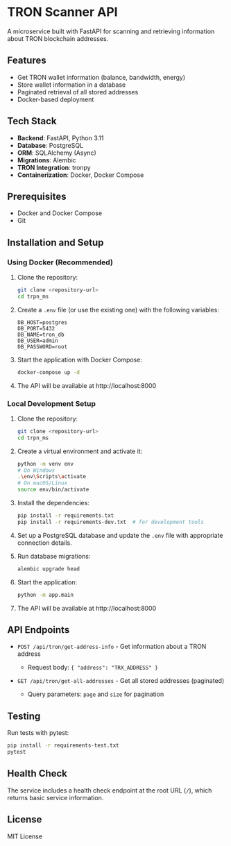 # TRON Scanner API

A microservice built with FastAPI for scanning and retrieving information about TRON blockchain addresses.

## Features

- Get TRON wallet information (balance, bandwidth, energy)
- Store wallet information in a database
- Paginated retrieval of all stored addresses
- Docker-based deployment

## Tech Stack

- **Backend**: FastAPI, Python 3.11
- **Database**: PostgreSQL
- **ORM**: SQLAlchemy (Async)
- **Migrations**: Alembic
- **TRON Integration**: tronpy
- **Containerization**: Docker, Docker Compose

## Prerequisites

- Docker and Docker Compose
- Git

## Installation and Setup

### Using Docker (Recommended)

1. Clone the repository:
   ```bash
   git clone <repository-url>
   cd trpn_ms
   ```

2. Create a `.env` file (or use the existing one) with the following variables:
   ```
   DB_HOST=postgres
   DB_PORT=5432
   DB_NAME=tron_db
   DB_USER=admin
   DB_PASSWORD=root
   ```

3. Start the application with Docker Compose:
   ```bash
   docker-compose up -d
   ```

4. The API will be available at http://localhost:8000

### Local Development Setup

1. Clone the repository:
   ```bash
   git clone <repository-url>
   cd trpn_ms
   ```

2. Create a virtual environment and activate it:
   ```bash
   python -m venv env
   # On Windows
   .\env\Scripts\activate
   # On macOS/Linux
   source env/bin/activate
   ```

3. Install the dependencies:
   ```bash
   pip install -r requirements.txt
   pip install -r requirements-dev.txt  # for development tools
   ```

4. Set up a PostgreSQL database and update the `.env` file with appropriate connection details.

5. Run database migrations:
   ```bash
   alembic upgrade head
   ```

6. Start the application:
   ```bash
   python -m app.main
   ```

7. The API will be available at http://localhost:8000

## API Endpoints

- `POST /api/tron/get-address-info` - Get information about a TRON address
  - Request body: `{ "address": "TRX_ADDRESS" }`

- `GET /api/tron/get-all-addresses` - Get all stored addresses (paginated)
  - Query parameters: `page` and `size` for pagination

## Testing

Run tests with pytest:
```bash
pip install -r requirements-test.txt
pytest
```

## Health Check

The service includes a health check endpoint at the root URL (`/`), which returns basic service information.

## License

MIT License